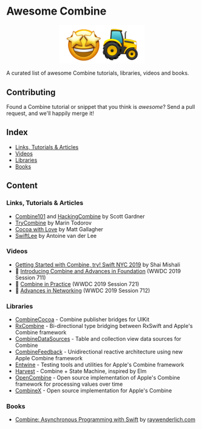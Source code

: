 # Awesome Combine

<p align="center">
<img src="https://github.com/CombineCommunity/awesome-combine/raw/master/Resources/logo.png" width="45%">
</p>

A curated list of awesome Combine tutorials, libraries, videos and books.

## Contributing

Found a Combine tutorial or snippet that you think is *awesome*? 
Send a pull request, and we'll happily merge it!

## Index

  - [Links, Tutorials & Articles](#links-tutorials-articles)
  - [Videos](#videos)
  - [Libraries](#libraries)
  - [Books](#books)

## Content

### Links, Tutorials & Articles

* [Combine101](https://github.com/learncombine/Combine101) and [HackingCombine](https://github.com/learncombine/HackingCombine) by Scott Gardner
* [TryCombine](http://trycombine.com) by Marin Todorov
* [Cocoa with Love](https://www.cocoawithlove.com/tags/combine.html) by Matt Gallagher
* [SwiftLee](https://www.avanderlee.com/category/combine/) by Antoine van der Lee

### Videos

* [Getting Started with Combine, try! Swift NYC 2019](https://www.youtube.com/watch?v=fejmsuxoIvA) by Shai Mishali
*  [Introducing Combine and Advances in Foundation](https://developer.apple.com/wwdc19/711) (WWDC 2019 Session 711)
*  [Combine in Practice](https://developer.apple.com/wwdc19/721) (WWDC 2019 Session 721)
*  [Advances in Networking](https://developer.apple.com/wwdc19/712) (WWDC 2019 Session 712)


### Libraries

* [CombineCocoa](http://github.com/CombineCommunity/CombineCocoa) - Combine publisher bridges for UIKit
* [RxCombine](http://github.com/CombineCommunity/RxCombine) - Bi-directional type bridging between RxSwift and Apple's Combine framework
* [CombineDataSources](http://github.com/CombineCommunity/CombineDataSources) - Table and collection view data sources for Combine
* [CombineFeedback](https://github.com/sergdort/CombineFeedback) - Unidirectional reactive architecture using new Apple Combine framework
* [Entwine](https://github.com/tcldr/Entwine) - Testing tools and utilities for Apple's Combine framework
* [Harvest](https://github.com/inamiy/Harvest) - Combine + State Machine, inspired by Elm
* [OpenCombine](https://github.com/broadwaylamb/OpenCombine) - Open source implementation of Apple's Combine framework for processing values over time
* [CombineX](https://github.com/cx-org/CombineX) - Open source implementation for Apple's Combine

### Books

* [Combine: Asynchronous Programming with Swift](https://store.raywenderlich.com/products/combine-asynchronous-programming-with-swift) by [raywenderlich.com](https://raywenderlich.com)
